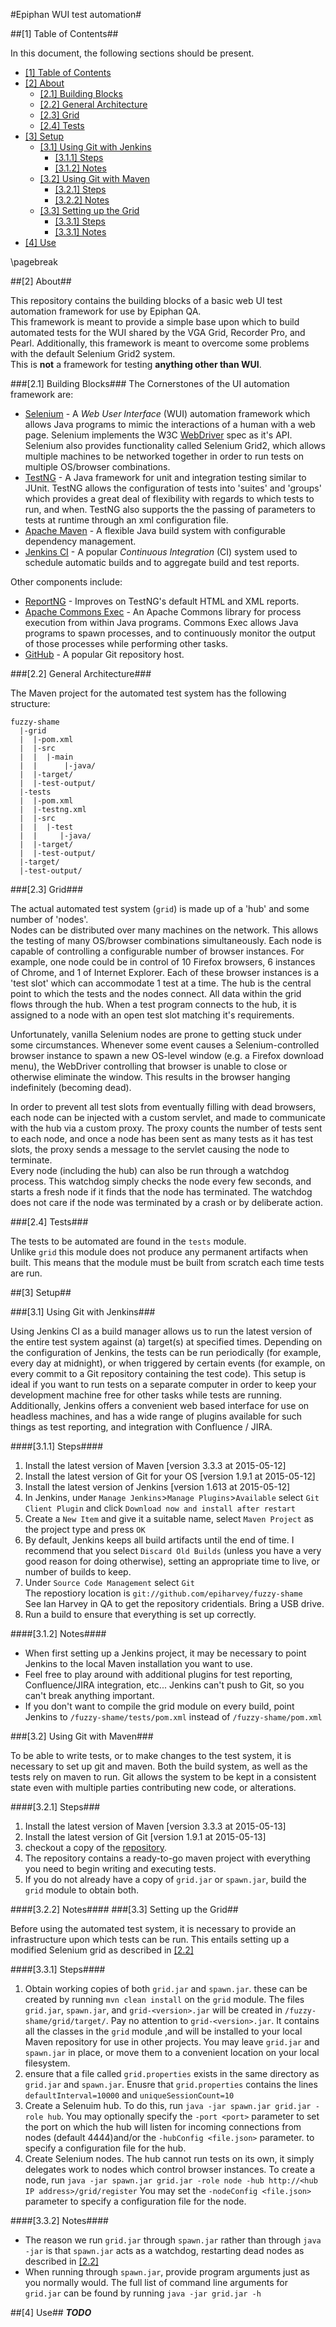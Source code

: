 #Epiphan WUI test automation#

##<a name="1-table-of-contents"></a>[1] Table of Contents##

In this document, the following sections should be present.

* [[1] Table of Contents](#1-table-of-contents)
* [[2] About](#2-about)
    * [[2.1] Building Blocks](#21-building-blocks)
    * [[2.2] General Architecture](#22-general-architecture)
    * [[2.3] Grid](#23-grid)
    * [[2.4] Tests](#24-tests)
* [[3] Setup](#3-setup)
    * [[3.1] Using Git with Jenkins](#31-using-git-with-jenkins)
        * [[3.1.1] Steps](#311-steps)
        * [[3.1.2] Notes](#312-notes)
    * [[3.2] Using Git with Maven](#32-using-git-with-maven)
        * [[3.2.1] Steps](#321-steps)
        * [[3.2.2] Notes](#322-notes)
    * [[3.3] Setting up the Grid](#33-setting-up-the-grid)
        * [[3.3.1] Steps](#331-steps)
        * [[3.3.1] Notes](#332-notes)
* [[4] Use](#4-use)

\pagebreak

##<a name="2-about"></a>[2] About##

This repository contains the building blocks of
a basic web UI test automation framework for use by Epiphan QA.  
This framework is meant to provide a simple base upon which to build automated
tests for the WUI shared by the VGA Grid, Recorder Pro, and Pearl.
Additionally, this framework is meant to overcome some problems with the
default Selenium Grid2 system.  
This is **not** a framework for testing **anything other than WUI**.

###<a name="21-building-blocks"></a>[2.1] Building Blocks###
The Cornerstones of the UI automation framework are:

* [Selenium](http://seleniumhq.org) - A  *Web User Interface* (WUI) automation
  framework which allows Java programs to mimic the interactions of a human
  with a web page. Selenium implements the W3C
  [WebDriver](http://www.w3.org/TR/webdriver) spec as it's API. Selenium also
  provides functionality called Selenium Grid2, which allows multiple machines
  to be networked together in order to run tests on multiple OS/browser
  combinations.
* [TestNG](http://testng.org) - A Java framework for unit and
  integration testing similar to JUnit. TestNG allows the configuration of
  tests into 'suites' and 'groups' which provides a great deal of flexibility
  with regards to which tests to run, and when. TestNG also supports the
  the passing of parameters to tests at runtime through an xml configuration
  file.
* [Apache Maven](http://maven.apache.org) - A flexible Java build system with
  configurable dependency management.
* [Jenkins CI](http://jenkins-ci.org) - A popular *Continuous Integration* (CI)
  system used to schedule automatic builds and to aggregate build and test
  reports.

Other components include:

* [ReportNG](http://reportng.uncommons.org) - Improves on TestNG's default
  HTML and XML reports.
* [Apache Commons Exec](http://commons.apache.org/exec/) - An Apache Commons
  library for process execution from within Java programs. Commons Exec allows
  Java programs to spawn processes, and to continuously monitor the output of
  those processes while performing other tasks.
* [GitHub](http://github.org) - A popular Git repository host.

###<a name="22-general-architecture"></a>[2.2] General Architecture###

The Maven project for the automated test system has the following structure:

```
fuzzy-shame
  |-grid
  |  |-pom.xml
  |  |-src
  |  |  |-main
  |  |      |-java/
  |  |-target/
  |  |-test-output/
  |-tests
  |  |-pom.xml
  |  |-testng.xml
  |  |-src
  |  |  |-test
  |  |     |-java/
  |  |-target/
  |  |-test-output/
  |-target/
  |-test-output/
```

###<a name="23-grid"></a>[2.3] Grid###

The actual automated test system (`grid`) is made up of a 'hub' and some
number of 'nodes'.  
Nodes can be distributed over many machines on the network. This allows the
testing of many OS/browser combinations simultaneously. Each node is capable of
controlling a configurable number of browser instances. For example, one node
could be in control of 10 Firefox browsers, 6 instances of Chrome, and 1 of
Internet Explorer. Each of these browser instances is a 'test slot' which can
accommodate 1 test at a time.
The hub is the central point to which the tests and the nodes connect. All data
within the grid flows through the hub. When a test program connects to the hub,
it is assigned to a node with an open test slot matching it's requirements.

Unfortunately, vanilla Selenium nodes are prone to getting stuck under some
circumstances. Whenever some event causes a Selenium-controlled browser
instance to spawn a new OS-level window (e.g. a Firefox download menu), the
WebDriver controlling that browser is unable to close or otherwise eliminate
the window. This results in the browser hanging indefinitely (becoming dead).

In order to prevent all test slots from eventually filling with dead browsers,
each node can be injected with a custom servlet, and made to communicate with
the hub via a custom proxy. The proxy counts the number of tests sent to each
node, and once a node has been sent as many tests as it has test slots, the
proxy sends a message to the servlet causing the node to terminate.  
Every node (including the hub) can also be run through a watchdog process.
This watchdog simply checks the node every few seconds, and starts a fresh node
if it finds that the node has terminated. The watchdog does not care if the
node was terminated by a crash or by deliberate action.

###<a name="24-tests"></a>[2.4] Tests###

The tests to be automated are found in the `tests` module.  
Unlike `grid` this module does not produce any permanent artifacts when built.
This means that the
module must be built from scratch each time tests are run.

##<a name="3-setup"></a>[3] Setup##

###<a name="31-using-git-with-jenkins"></a>[3.1] Using Git with Jenkins###

Using Jenkins CI as a build manager allows us to run the latest version of the
entire test system against (a) target(s) at specified times.
Depending on the configuration of Jenkins, the tests can be run periodically
(for example, every day at midnight), or when triggered by certain events
(for example, on every commit to a Git repository containing the test code).
This setup is ideal if you want to run tests on a separate computer in order to
keep your development machine free for other tasks while tests are running.  
Additionally, Jenkins offers a convenient web based interface for use on
headless machines, and has a wide range of plugins available for such things as
test reporting, and integration with Confluence / JIRA.

####<a name="311-steps"></a>[3.1.1] Steps####

1.  Install the latest version of Maven [version 3.3.3 at 2015-05-12]
2.  Install the latest version of Git for your OS [version 1.9.1 at 2015-05-12]
3.  Install the latest version of Jenkins [version 1.613 at 2015-05-12]
4.  In Jenkins, under `Manage Jenkins`>`Manage Plugins`>`Available`
    select `Git Client Plugin` and click
    `Download now and install after restart`
5.  Create a `New Item` and give it a suitable name, select `Maven Project` as
    the project type and press `OK`
6.  By default, Jenkins keeps all build artifacts until the end of time.
    I recommend that you select `Discard Old Builds` (unless you have a very
    good reason for doing otherwise), setting an appropriate time to live, or
    number of builds to keep.
7.  Under `Source Code Management` select `Git`  
    The repostiory location is `git://github.com/epiharvey/fuzzy-shame`  
    See Ian Harvey in QA to get the repository cridentials. Bring a USB drive.
8.  Run a build to ensure that everything is set up correctly.

####<a name="312-notes"></a>[3.1.2] Notes####

* When first setting up a Jenkins project, it may be necessary to point Jenkins
  to the local Maven installation you want to use.
* Feel free to play around with additional plugins for test reporting,
  Confluence/JIRA integration, etc... Jenkins can't push to Git, so you can't
  break anything important.
* If you don't want to compile the grid module on every build, point Jenkins
  to `/fuzzy-shame/tests/pom.xml` instead of `/fuzzy-shame/pom.xml`

###<a name="32-using-git-with-maven"></a>[3.2] Using Git with Maven###

To be able to write tests, or to make changes to the test system, it is
necessary to set up git and maven. Both the build system, as well as the tests
rely on maven to run. Git allows the system to be kept in a consistent state
even with multiple parties contributing new code, or alterations.

####<a name="321-steps"></a>[3.2.1] Steps###

1.  Install the latest version of Maven [version 3.3.3 at 2015-05-13]
2.  Install the latest version of Git [version 1.9.1 at 2015-05-13]
3.  checkout a copy of the
    [repository](http://github.com/epiharvey/fuzzy-shame).
4.  The repository contains a ready-to-go maven project with everything you
    need to begin writing and executing tests.
5.  If you do not already have a copy of `grid.jar` or `spawn.jar`, build the
    `grid` module to obtain both.

####<a name="322-notes"></a>[3.2.2] Notes####
###<a name="33-setting-up-the-grid"></a>[3.3] Setting up the Grid##

Before using the automated test system, it is necessary to provide an
infrastructure upon which tests can be run. This entails setting up a
modified Selenium grid as described in [[2.2]](#22-grid)  

####<a name="331-steps"></a>[3.3.1] Steps####

1.  Obtain working copies of both `grid.jar` and `spawn.jar`. these can be
    created by running `mvn clean install` on the `grid` module.
    The files `grid.jar`, `spawn.jar`, and `grid-<version>.jar` will be created
    in `/fuzzy-shame/grid/target/`. Pay no attention to `grid-<version>.jar`. It
    contains all the classes in the `grid` module ,and will be installed to
    your local Maven repository for use in other projects. You may leave
    `grid.jar` and `spawn.jar` in place, or move them to a convenient location
    on your local filesystem.
2.  ensure that a file called `grid.properties` exists in the same directory as
    `grid.jar` and `spawn.jar`. Enusre that `grid.properties` contains the
    lines `defaultInterval=10000` and `uniqueSessionCount=10`
2.  Create a Selenuim hub. To do this, run
    `java -jar spawn.jar grid.jar -role hub`.
    You may optionally specify the `-port <port>` parameter to set the port on
    which the hub will listen for incoming connections from nodes
    (default 4444)and/or the `-hubConfig <file.json>` parameter. to specify
    a configuration file for the hub.
3.  Create Selenium nodes. The hub cannot run tests on its own, it simply
    delegates work to nodes which control browser instances. To create a node,
    run
    `java -jar spawn.jar grid.jar -role node
    -hub http://<hub IP address>/grid/register`
    You may set the `-nodeConfig <file.json>` parameter to specify a
    configuration file for the node.

####<a name="332-notes"></a>[3.3.2] Notes####

* The reason we run `grid.jar` through `spawn.jar` rather than through
  `java -jar` is that `spawn.jar` acts as a watchdog, restarting dead nodes
  as described in [[2.2]](#22-grid)
* When running through `spawn.jar`, provide program arguments just as you
  normally would. The full list of command line arguments for `grid.jar` can
  be found by running `java -jar grid.jar -h`

##<a name="4-use"></a>[4] Use##
***TODO***

